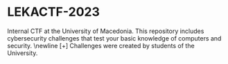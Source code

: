 # LEKACTF-2023
Internal CTF at the University of Macedonia. This repository includes cybersecurity challenges that test your basic knowledge of computers and security.
\newline
[+] Challenges were created by students of the University.
